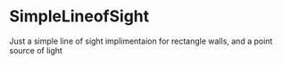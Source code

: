 # SimpleLineofSight
Just a simple line of sight implimentaion for rectangle walls, and a point source of light
